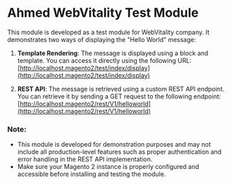# Ahmed WebVitality Test Module

This module is developed as a test module for WebVitality company. It demonstrates two ways of displaying the "Hello World" message:

1. **Template Rendering**: The message is displayed using a block and template. You can access it directly using the following URL:
   [http://localhost.magento2/test/index/display](http://localhost.magento2/test/index/display)

2. **REST API**: The message is retrieved using a custom REST API endpoint. You can retrieve it by sending a GET request to the following endpoint:
   [http://localhost.magento2/rest/V1/helloworld](http://localhost.magento2/rest/V1/helloworld)

### Note:
- This module is developed for demonstration purposes and may not include all production-level features such as proper authentication and error handling in the REST API implementation.
- Make sure your Magento 2 instance is properly configured and accessible before installing and testing the module.